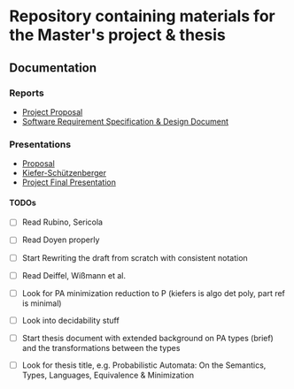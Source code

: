 # Repository containing materials for the Master's project & thesis
 
## Documentation
### Reports
 - [Project Proposal](doc/project/proposal/proposal.pdf)  
 - [Software Requirement Specification & Design Document](doc/project/software/SRS_SDD.pdf)

### Presentations
- [Proposal](doc/project/proposal/proposal_presentation.pdf)  
- [Kiefer-Schützenberger](doc/project/software/KieferPresentation.pdf)  
- [Project Final Presentation](doc/project/Project_Presentation.pdf)  

#### TODOs
- [ ] Read Rubino, Sericola
- [ ] Read Doyen properly
- [ ] Start Rewriting the draft from scratch with consistent notation
- [ ] Read Deiffel, Wißmann et al.
- [ ] Look for PA minimization reduction to P (kiefers is algo det poly, part ref is minimal)
- [ ] Look into decidability stuff
- [ ] Start thesis document with extended background on PA types (brief) and the transformations between the types
- [ ] Look for thesis title, e.g. Probabilistic Automata: On the Semantics, Types, Languages, Equivalence & Minimization

